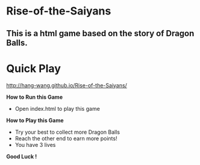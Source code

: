 # Rise-of-the-Saiyans
## This is a html game based on the story of Dragon Balls.
**Quick Play**
======
http://hang-wang.github.io/Rise-of-the-Saiyans/

**How to Run this Game**
- Open index.html to play this game

**How to Play this Game**

- Try your best to collect more Dragon Balls
- Reach the other end to earn more points!
- You have 3 lives



**Good Luck !**

